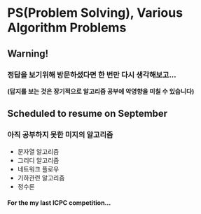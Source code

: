 # PS(Problem Solving), Various Algorithm Problems

## Warning! 
### 정답을 보기위해 방문하셨다면 한 번만 다시 생각해보고... 

**(답지를 보는 것은 장기적으로 알고리즘 공부에 악영향을 미칠 수 있습니다)**

## Scheduled to resume on September
### 아직 공부하지 못한 미지의 알고리즘
 * 문자열 알고리즘
 * 그리디 알고리즘
 * 네트워크 플로우
 * 기하관련 알고리즘
 * 정수론
 
 #### For the my last ICPC competition...
